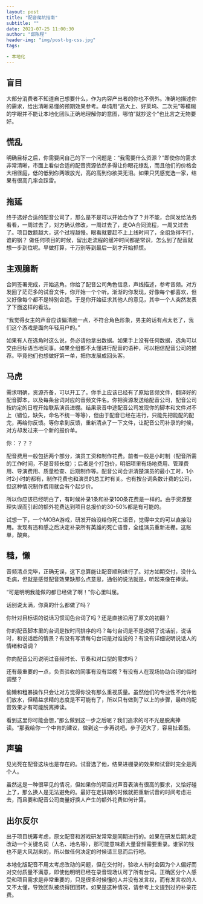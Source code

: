 ```yaml
---
layout: post
title: "配音爬坑指南"
subtitle: ""
date: 2021-07-25 11:00:30
author: "邱陈程"
header-img: "img/post-bg-css.jpg"
tags:

- 本地化
---
```


## 盲目
大部分消费者不知道自己想要什么，作为内容产出者的你也不例外。准确地描述你的需求，给出清晰易懂的预期效果参考。单纯用“高大上、好莱坞、二次元”等模糊的字眼并不能让本地化团队正确地理解你的意图，哪怕“就抄这个”也比言之无物要好。
## 慌乱
明确目标之后，你需要问自己的下一个问题是：“我需要什么资源？”即使你的需求非常清晰，市面上看似合适的配音资源依然多得让你眼花缭乱，而且他们的价格会大相径庭，低的低到你两眼放光，高的高到你欲哭无泪。如果只凭感觉选一家，结果有很高几率会踩雷。
## 拖延
终于选好合适的配音公司了，那么是不是可以开始合作了？并不能，合同发给法务看看，一周过去了，对方确认修改，一周过去了，走OA合同流程，一周又过去了。项目数额越大，这个过程越慢。眼看就要赶不上上线时间了，全组急得不行，谁的锅？
做任何项目的时候，留出走流程的缓冲时间都是常识，怎么到了配音就想一步到位呢。早做打算，千万别等到最后一刻才开始抓慌。
## 主观臆断
合同签署完成，开始选角。你给了配音公司角色信息，声线描述，参考音频。对方发回了茫茫多的试音文件，你开始一个个听。渐渐的你发现，好像每个都喜欢，但又好像每个都不是特别合适。于是你开始征求其他人的意见，其中一个人突然发表了下面这样的看法。

“我觉得女主的声音应该偏清脆一点，不符合角色形象，男主的话有点太老了，我们这个游戏是面向年轻用户的。”

如果有人在选角时这么说，务必请他拿出数据。如果手上没有任何数据，选角可以交由目标语当地同事。如果全组都不太懂进行配音的语种，可以相信配音公司的推荐。毕竟他们也想做好第一单，把你发展成回头客。
## 马虎

需求明确，资源齐备，可以开工了。你手上应该已经有了原始音频文件，翻译好的配音脚本，以及每条台词对应的音频文件名。你把资源发送给配音公司，配音公司按约定的日程开始联系演员进棚。结果录音中途配音公司发现你的脚本和文件对不上（错位，缺失，命名不统一等等），但由于配音已经在进行，只能先把能配的配完，再给你反馈。等你拿到反馈，重新清点了一下文件，让配音公司补录的时候，对方却发过来一个新的报价单。

你：？？？

配音费用一般包括两个部分，演员工资和制作花费。前者一般是小时制（配音所需的工作时间，不是音频长度）；后者是个打包价，明细项里有场地费用、管理费用、导演费用、质量检查、后期制作等。配音公司会讲清楚演员的最小工时，1小时2小时的都有，制作花费也和演员的总工时有关。也有按台词条数计费的公司，但这种情况制作费用就会有个起步价。

所以你应该已经明白了，有时候补录1条和补录100条花费是一样的。由于资源整理失误而引起的额外花费达到项目总报价的30-50%都是有可能的。

试想一下，一个MOBA游戏，研发开始没给你死亡语音，觉得中文的可以直接沿用。发现有违和感之后决定补录所有英雄的死亡语音，全组演员重新进棚。这账单，酸爽。
## 糙，懒

音频清点完毕，正确无误，这下总算能让配音顺利进行了。对方如期交付，没什么毛病，但就是感觉配音效果缺那么点意思，通俗的说法就是，听起来像在捧读。

“可是明明我能做的都已经做了啊！”你心里叫屈。

话别说太满，你真的什么都做了吗？

你针对目标语的说话习惯润色台词了吗？还是直接沿用了原文的初翻？

你的配音脚本里的台词是按时间排序的吗？每句台词是不是说明了说话前，说话时，和说话后的情景？有没有写清每句台词是对谁说的？有没有详细说明说话人的情绪和语调？

你向配音公司说明过音频时长、节奏和对口型的需求吗？

还有最重要的一点，负责验收的同事有没有监棚？有没有人在现场协助台词的临时调整？

偷懒和粗暴操作只会让对方觉得你没有那么重视质量。虽然他们的专业性不允许他们放水，但精益求精的态度是不可能有了，所以只有做到了以上的步骤，最终的配音效果才有可能脱离捧读。

看到这里你可能会想，”那么做到这一步之后呢？我们追求的可不光是脱离捧读。“那我给你一个中肯的建议，做到这一步再说吧。步子迈大了，容易扯着蛋。
## 声骗

见光死在配音这块也是存在的。试音选了他，结果进棚录的效果和试音时完全是两个人。

虽然这是一种很罕见的情况，但如果你的项目对声音表演有很高的要求，又恰好碰上了，那么换人是无法避免的。最好在定排期的时候就把重新试音的时间考虑进去，而且要和配音公司商量好换人产生的额外花费如何计算。
## 出尔反尔

出于项目统筹考虑，原文配音和游戏研发常常是同期进行的。如果在研发后期决定改动一个关键名词（人名、地名等），那可能意味着大量音频需要重录。谁家的钱也不是大风刮来的，所以做任何决定的时候请三思而后行吧。

本地化版配音不用太考虑改动的问题，但在交付时，验收人有时会因为个人偏好而对交付质量不满意，即使他明明已经在录音现场认可了所有台词。正确区分个人感受和项目需求是非常重要的，只是很多时候懂的人并没有发言权，而有发言权的人又不太懂，导致团队被绕得团团转。如果是这种情况，请参考上文提到过的补录花费。